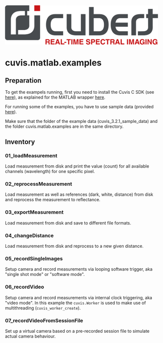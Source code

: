 ![image](https://raw.githubusercontent.com/cubert-hyperspectral/cuvis.sdk/main/branding/logo/banner.png)

# cuvis.matlab.examples

## Preparation

To get the exampels running, first  you need to install the Cuvis C SDK (see [here](https://cloud.cubert-gmbh.de/s/q3YiPZPJe5oXziZ)), as explained for the MATLAB wrapper [here](https://github.com/cubert-hyperspectral/cuvis.matlab).

For running some of the examples, you have to use sample data (provided [here](https://cloud.cubert-gmbh.de/s/SrkSRja5FKGS2Tw)).

Make sure that the folder of the example data (cuvis_3.2.1_sample_data) and the folder cuvis.matlab.examples are in the same directory.

## Inventory

### 01_loadMeasurement
Load measurement from disk and print the value (count) for all available channels (wavelength) for one specific pixel.

### 02_reprocessMeasurement
Load measurement as well as references (dark, white, distance) from disk and reprocess the measurement to reflectance.

### 03_exportMeasurement
Load measurement from disk and save to different file formats.

### 04_changeDistance
Load measurement from disk and reprocess to a new given distance.

### 05_recordSingleImages
Setup camera and record measurements via looping software trigger, aka 
"single shot mode" or "software mode".

### 06_recordVideo
Setup camera and record measurements via internal clock triggering, aka "video mode". In this example the `cuvis.Worker` is used to make use of multithreading (`cuvis_worker_create`).

### 07_recordVideoFromSessionFile
Set up a virtual camera based on a pre-recorded session file to simulate actual camera behaviour.
